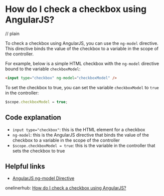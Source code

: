 # How do I check a checkbox using AngularJS?
// plain

To check a checkbox using AngularJS, you can use the `ng-model` directive. This directive binds the value of the checkbox to a variable in the scope of the controller.

For example, below is a simple HTML checkbox with the `ng-model` directive bound to the variable `checkboxModel`:
```html
<input type="checkbox" ng-model="checkboxModel" />
```

To set the checkbox to true, you can set the variable `checkboxModel` to `true` in the controller:
```javascript
$scope.checkboxModel = true;
```

## Code explanation

- `input type="checkbox"`: this is the HTML element for a checkbox
- `ng-model`: this is the AngularJS directive that binds the value of the checkbox to a variable in the scope of the controller
- `$scope.checkboxModel = true`: this is the variable in the controller that sets the checkbox to true

## Helpful links
- [AngularJS ng-model Directive](https://www.w3schools.com/angular/ng_ng-model.asp)

onelinerhub: [How do I check a checkbox using AngularJS?](https://onelinerhub.com/angularjs/how-do-i-check-a-checkbox-using-angularjs)